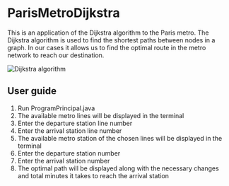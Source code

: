 # ParisMetroDijkstra

This is an application of the Dijkstra algorithm to the Paris metro.
The Dijkstra algorithm is used to find the shortest paths between nodes in a graph. In our cases it allows us to find the optimal route in the metro network to reach our destination.

![Dijkstra algorithm](https://upload.wikimedia.org/wikipedia/commons/5/57/Dijkstra_Animation.gif "Dijkstra algorithm")

## User guide

1. Run ProgramPrincipal.java
2. The available metro lines will be displayed in the terminal
3. Enter the departure station line number
4. Enter the arrival station line number
5. The available metro station of the chosen lines will be displayed in the terminal
6. Enter the departure station number
7. Enter the arrival station number
8. The optimal path will be displayed along with the necessary changes and total minutes it takes to reach the arrival station 
